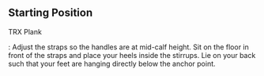 ## Starting Position

TRX Plank

:   Adjust the straps so the handles are at mid-calf height.  Sit on the floor in front of the straps and place your heels inside the stirrups.  Lie on your back such that your feet are hanging directly below the anchor point.